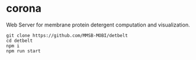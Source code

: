 # corona
Web Server for membrane protein detergent computation and visualization.

```
git clone https://github.com/MMSB-MOBI/detbelt
cd detbelt
npm i
npm run start
```
